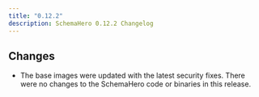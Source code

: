 ```yaml
---
title: "0.12.2"
description: SchemaHero 0.12.2 Changelog
---
```


## Changes

- The base images were updated with the latest security fixes. There were no changes to the SchemaHero code or binaries in this release.
